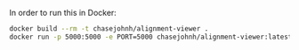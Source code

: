 In order to run this in Docker:

```bash 
docker build --rm -t chasejohnh/alignment-viewer .
docker run -p 5000:5000 -e PORT=5000 chasejohnh/alignment-viewer:latest
```
